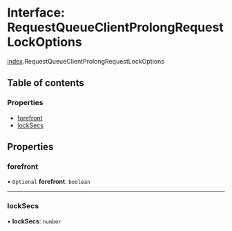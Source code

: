 # Interface: RequestQueueClientProlongRequestLockOptions

[index](../modules/index.md).RequestQueueClientProlongRequestLockOptions

## Table of contents

### Properties

- [forefront](index.RequestQueueClientProlongRequestLockOptions.md#forefront)
- [lockSecs](index.RequestQueueClientProlongRequestLockOptions.md#locksecs)

## Properties

### <a id="forefront" name="forefront"></a> forefront

• `Optional` **forefront**: `boolean`

___

### <a id="locksecs" name="locksecs"></a> lockSecs

• **lockSecs**: `number`

